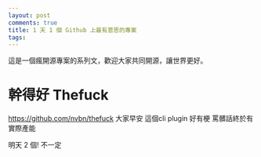 ```yaml
---
layout: post
comments: true
title: 1 天 1 個 Github 上最有意思的專案
tags: 
---
```

這是一個瘋開源專案的系列文，歡迎大家共同開源，讓世界更好。

# 幹得好 Thefuck
https://github.com/nvbn/thefuck 大家早安 這個cli plugin 好有梗 罵髒話終於有實際產能

明天 2 個! 不一定

